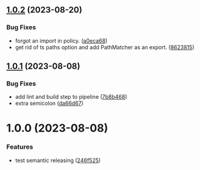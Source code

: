 ## [1.0.2](https://github.com/LemmoTresto/gateway.ts/compare/v1.0.1...v1.0.2) (2023-08-20)


### Bug Fixes

* forgot an import in policy. ([a0eca68](https://github.com/LemmoTresto/gateway.ts/commit/a0eca6879ec297edf86c800df66f9029bf657637))
* get rid of ts paths option and add PathMatcher as an export. ([8623815](https://github.com/LemmoTresto/gateway.ts/commit/862381508ca844139b040caf1412569765c5d0a4))

## [1.0.1](https://github.com/LemmoTresto/gateway.ts/compare/v1.0.0...v1.0.1) (2023-08-08)


### Bug Fixes

* add lint and build step to pipeline ([7b8b468](https://github.com/LemmoTresto/gateway.ts/commit/7b8b4689214ab4ea4b12ac01c8ccd812c9fa0019))
* extra semicolon ([da66d67](https://github.com/LemmoTresto/gateway.ts/commit/da66d67b0dd83b1bcc4a5291c8183d62b8947567))

# 1.0.0 (2023-08-08)


### Features

* test semantic releasing ([246f525](https://github.com/LemmoTresto/gateway.ts/commit/246f525609ac7765bd2668677d48e5126b57256c))
